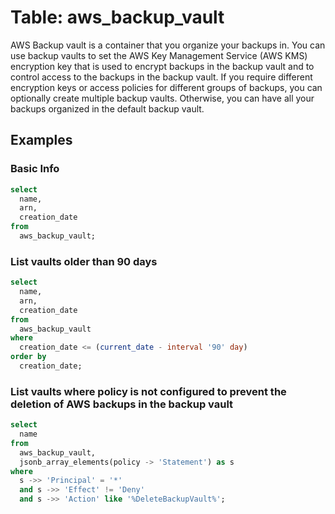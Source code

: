 # Table: aws_backup_vault

AWS Backup vault is a container that you organize your backups in. You can use backup vaults to set the AWS Key Management Service (AWS KMS) encryption key that is used to encrypt backups in the backup vault and to control access to the backups in the backup vault.
If you require different encryption keys or access policies for different groups of backups, you can optionally create multiple backup vaults. Otherwise, you can have all your backups organized in the default backup vault.

## Examples

### Basic Info

```sql
select
  name,
  arn,
  creation_date
from
  aws_backup_vault;
```

### List vaults older than 90 days

```sql
select
  name,
  arn,
  creation_date
from
  aws_backup_vault
where
  creation_date <= (current_date - interval '90' day)
order by
  creation_date;
```

### List vaults where policy is not configured to prevent the deletion of AWS backups in the backup vault

```sql
select
  name
from
  aws_backup_vault,
  jsonb_array_elements(policy -> 'Statement') as s
where
  s ->> 'Principal' = '*'
  and s ->> 'Effect' != 'Deny'
  and s ->> 'Action' like '%DeleteBackupVault%';
```
